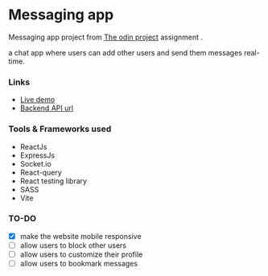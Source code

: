 # Messaging app

Messaging app project from [The odin project](https://www.theodinproject.com/) assignment .

a chat app where users can add other users and send them messages real-time.

### Links
- [Live demo](https://forge-messaging-app.netlify.app/)
- [Backend API url](https://github.com/forge34)

### Tools & Frameworks used
- ReactJs
- ExpressJs
- Socket.io
- React-query
- React testing library
- SASS
- Vite

### TO-DO 
- [x]  make the website mobile responsive
- [ ]  allow users to block other users
- [ ]  allow users to customize their profile
- [ ]  allow users to bookmark messages
